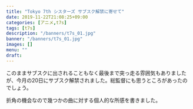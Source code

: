 ```yaml
---
title: "Tokyo 7th シスターズ サブスク解禁に寄せて"
date: 2019-11-22T21:08:25+09:00
categories: [アニメ,t7s]
tags: [t7s]
description: "/banners/t7s_01.jpg"
banner: "/banners/t7s_01.jpg"
images: []
menu: ""
draft:
---
```

このままサブスクに出されることもなく最後まで突っ走る雰囲気もありましたが、今月の20日にサブスク解禁されました。総監督にも思うところがあったのでしょう。

折角の機会なので幾つかの曲に対する個人的な所感を書きました。
<!--more-->